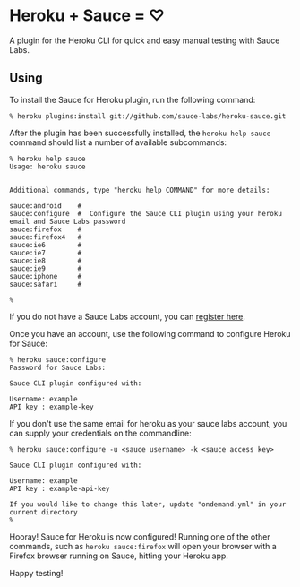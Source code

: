 # Heroku + Sauce = ♡

A plugin for the Heroku CLI for quick and easy manual testing with Sauce Labs.


## Using

To install the Sauce for Heroku plugin, run the following command:

    % heroku plugins:install git://github.com/sauce-labs/heroku-sauce.git

After the plugin has been successfully installed, the `heroku help sauce`
command should list a number of available subcommands:

    % heroku help sauce
    Usage: heroku sauce


    Additional commands, type "heroku help COMMAND" for more details:

    sauce:android    # 
    sauce:configure  #  Configure the Sauce CLI plugin using your heroku email and Sauce Labs password
    sauce:firefox    # 
    sauce:firefox4   # 
    sauce:ie6        # 
    sauce:ie7        # 
    sauce:ie8        # 
    sauce:ie9        # 
    sauce:iphone     # 
    sauce:safari     # 

    %


If you do not have a Sauce Labs account, you can [register here](https://saucelabs.com/signup/plan/free).


Once you have an account, use the following command to configure Heroku for
Sauce:

    % heroku sauce:configure
    Password for Sauce Labs:

    Sauce CLI plugin configured with:
 
    Username: example
    API key : example-key

If you don't use the same email for heroku as your sauce labs account, you can supply your credentials on the commandline:

    % heroku sauce:configure -u <sauce username> -k <sauce access key>
    
    Sauce CLI plugin configured with:

    Username: example
    API key : example-api-key

    If you would like to change this later, update "ondemand.yml" in your current directory
    %


Hooray! Sauce for Heroku is now configured! Running one of the other commands,
such as `heroku sauce:firefox` will open your browser with a Firefox browser
running on Sauce, hitting your Heroku app.

Happy testing!
